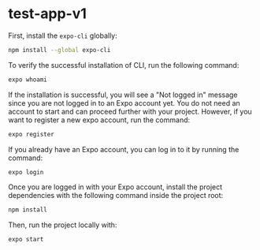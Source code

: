 # test-app-v1

First, install the `expo-cli` globally:

```bash
npm install --global expo-cli
```

To verify the successful installation of CLI, run the following command:

```bash
expo whoami
```

If the installation is successful, you will see a "Not logged in" message since you are not logged in to an Expo account yet. You do not need an account to start and can proceed further with your project. However, if you want to register a new expo account, run the command:

```bash
expo register
```

If you already have an Expo account, you can log in to it by running the command:

```bash
expo login
```

Once you are logged in with your Expo account, install the project dependencies with the following command inside the project root:

```bash
npm install
```

Then, run the project locally with:

```bash
expo start
```
